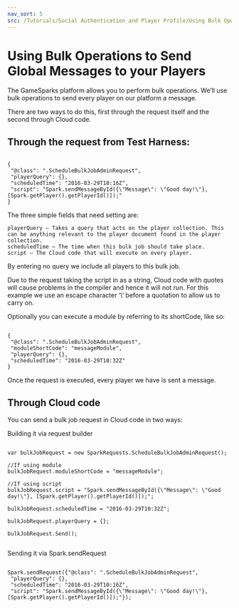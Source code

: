 ```yaml
---
nav_sort: 5
src: /Tutorials/Social Authentication and Player Profile/Using Bulk Operations for Global Messages.md
---
```


# Using Bulk Operations to Send Global Messages to your Players

The GameSparks platform allows you to perform bulk operations. We’ll use bulk operations to send every player on our platform a message.

There are two ways to do this, first through the request itself and the second through Cloud code.

## Through the request from Test Harness:


```

{
 "@class": ".ScheduleBulkJobAdminRequest",
 "playerQuery": {},
 "scheduledTime": "2016-03-29T10:16Z",
 "script": "Spark.sendMessageById({\"Message\": \"Good day!\"}, [Spark.getPlayer().getPlayerId()]);"
}

```

The three simple fields that need setting are:

    playerQuery – Takes a query that acts on the player collection. This can be anything relevant to the player document found in the player collection.
    scheduledTime – The time when this bulk job should take place.
    script – The Cloud code that will execute on every player.

By entering no query we include all players to this bulk job.

Due to the request taking the script in as a string, Cloud code with quotes will cause problems in the compiler and hence it will not run. For this example we use an escape character ‘\’ before a quotation to allow us to carry on.

Optionally you can execute a module by referring to its shortCode, like so:


```

{
 "@class": ".ScheduleBulkJobAdminRequest",
 "moduleShortCode": "messageModule",
 "playerQuery": {},
 "scheduledTime": "2016-03-29T10:32Z"
}

```

Once the request is executed, every player we have is sent a message.

## Through Cloud code

You can send a bulk job request in Cloud code in two ways:

Building it via request builder

```

var bulkJobRequest = new SparkRequests.ScheduleBulkJobAdminRequest();

//If using module
bulkJobRequest.moduleShortCode = "messageModule";

//If using script
bulkJobRequest.script = "Spark.sendMessageById({\"Message\": \"Good day!\"}, [Spark.getPlayer().getPlayerId()]);";

bulkJobRequest.scheduledTime = "2016-03-29T10:32Z";

bulkJobRequest.playerQuery = {};

bulkJobRequest.Send();


```

Sending it via Spark.sendRequest

```

Spark.sendRequest({"@class": ".ScheduleBulkJobAdminRequest",
 "playerQuery": {},
 "scheduledTime": "2016-03-29T10:16Z",
 "script": "Spark.sendMessageById({\"Message\": \"Good day!\"}, [Spark.getPlayer().getPlayerId()]);"});


```
